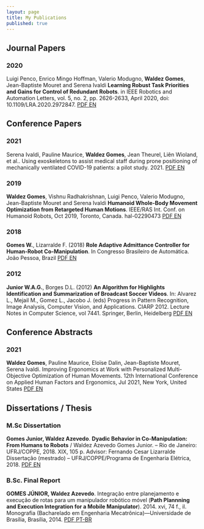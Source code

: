 ```yaml
---
layout: page
title: My Publications
published: true
---
```

## Journal Papers
### 2020
Luigi Penco, Enrico Mingo Hoffman, Valerio Modugno, **Waldez Gomes**, Jean-Baptiste Mouret and Serena Ivaldi
**Learning Robust Task Priorities and Gains for Control of Redundant Robots**. in IEEE Robotics and Automation Letters, vol. 5, no. 2, pp. 2626-2633, April 2020, doi: 10.1109/LRA.2020.2972847.
[PDF EN](https://hal.inria.fr/hal-02456663/document) 

## Conference Papers
### 2021

Serena Ivaldi, Pauline Maurice, **Waldez Gomes**, Jean Theurel, Liên Wioland, et al.. Using exoskeletons to assist medical staff during prone positioning of mechanically ventilated COVID-19 patients: a pilot study. 2021. [PDF EN](https://hal.archives-ouvertes.fr/hal-03137133/document)

### 2019

**Waldez Gomes**, Vishnu Radhakrishnan, Luigi Penco, Valerio Modugno, Jean-Baptiste Mouret and Serena Ivaldi
**Humanoid Whole-Body Movement Optimization from Retargeted Human Motions**. IEEE/RAS Int.
Conf. on Humanoid Robots, Oct 2019, Toronto, Canada. hal-02290473 [PDF EN](https://hal.archives-ouvertes.fr/hal-02290473/document)

### 2018

**Gomes W.**, Lizarralde F. (2018) **Role Adaptive Admittance Controller for Human-Robot Co-Manipulation**. In Congresso Brasileiro de Automática. João Pessoa, Brazil [PDF EN](https://ssl4799.websiteseguro.com/swge5/PROCEEDINGS/PDF/CBA2018-1138.pdf)

### 2012

**Junior W.A.G.**, Borges D.L. (2012) **An Algorithm for Highlights Identification and Summarization of Broadcast Soccer Videos**. In: Alvarez L., Mejail M., Gomez L., Jacobo J. (eds) Progress in Pattern Recognition, Image Analysis, Computer Vision, and Applications. CIARP 2012. Lecture Notes in Computer Science, vol 7441. Springer, Berlin, Heidelberg [PDF EN](https://link.springer.com/content/pdf/10.1007%2F978-3-642-33275-3_106.pdf)

## Conference Abstracts

### 2021

**Waldez Gomes**, Pauline Maurice, Eloïse Dalin, Jean-Baptiste Mouret, Serena Ivaldi. Improving Ergonomics at Work with Personalized Multi-Objective Optimization of Human Movements. 12th International Conference on Applied Human Factors and Ergonomics, Jul 2021, New York, United States [PDF EN](https://hal.archives-ouvertes.fr/hal-03115203/document)

## Dissertations / Thesis

### M.Sc Dissertation

**Gomes Junior, Waldez Azevedo**. **Dyadic Behavior in Co-Manipulation:  From Humans to Robots** / Waldez Azevedo Gomes Junior. – Rio de Janeiro: UFRJ/COPPE, 2018. XIX, 105 p. Advisor: Fernando Cesar Lizarralde Dissertação (mestrado) – UFRJ/COPPE/Programa de Engenharia Elétrica, 2018. [PDF EN](http://www.pee.ufrj.br/index.php/pt/producao-academica/dissertacoes-de-mestrado/2018/2016033268-dyadic-behavior-in-co-manipulation-from-humans-to-robots/file)

### B.Sc. Final Report

**GOMES JÚNIOR, Waldez Azevedo**. Integração entre planejamento e execução de rotas para um manipulador robótico móvel (**Path Plannning and Execution Integration for a Mobile Manipulator**). 2014. xvi, 74 f., il. Monografia (Bacharelado em Engenharia Mecatrônica)—Universidade de Brasília, Brasília, 2014. [PDF PT-BR](http://bdm.unb.br/bitstream/10483/15054/1/2014_WaldezAzevedoGomesJunior_tcc.pdf)
